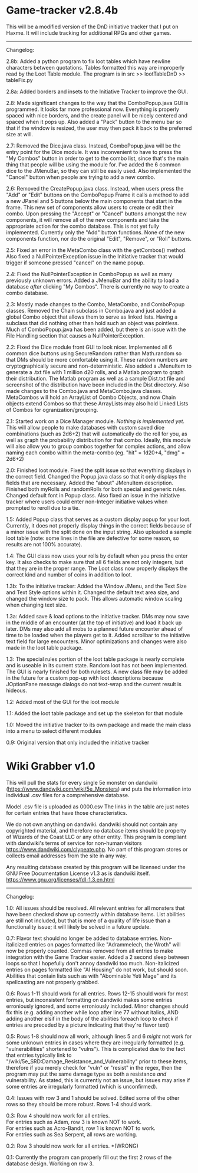 # Game-tracker v2.8.4b
This will be a modified version of the DnD initiative tracker that I put on Haxme. It will include tracking for additional RPGs and other games.

----------------
Changelog:

2.8b: Added a python program to fix loot tables which have newline characters between quotations. Tables formatted this way are improperly read by the Loot Table module. The program is in src >> lootTableDnD >> tableFix.py

2.8a: Added borders and insets to the Initiative Tracker to improve the GUI.

2.8: Made significant changes to the way that the ComboPopup.java GUI is programmed. It looks far more professional now. Everything is properly spaced with nice borders, and the create panel will be nicely centered and spaced when it pops up. Also added a "Pack" button to the menu bar so that if the window is resized, the user may then pack it back to the preferred size at will.

2.7: Removed the Dice.java class. Instead, ComboPopup.java will be the entry point for the Dice module. It was inconvenient to have to press the "My Combos" button in order to get to the combo list, since that's the main thing that people will be using the module for. I've added the 6 common dice to the JMenuBar, so they can still be easily used. Also implemented the "Cancel" button when people are trying to add a new combo.

2.6: Removed the CreatePopup.java class. Instead, when users press the "Add" or "Edit" buttons on the ComboPopup Frame it calls a method to add a new JPanel and 5 buttons below the main components that start in the frame. This new set of components allow users to create or edit their combo. Upon pressing the "Accept" or "Cancel" buttons amongst the new components, it will remove all of the new components and take the appropriate action for the combo database. This is not yet fully implemented. Currently only the "Add" button functions. None of the new components function, nor do the original "Edit", "Remove", or "Roll" buttons.

2.5: Fixed an error in the MetaCombo class with the getCombos() method. Also fixed a NullPointerException issue in the Initiative tracker that would trigger if someone pressed "cancel" on the name popup.

2.4: Fixed the NullPointerException in ComboPopup as well as many previously unknown errors. Added a JMenuBar and the ability to load a database *after* clicking "My Combos". There is currently no way to create a combo database. 

2.3: Mostly made changes to the Combo, MetaCombo, and ComboPopup classes. Removed the Chain subclass in Combo.java and just added a global Combo object that allows them to serve as linked lists. Having a subclass that did nothing other than hold such an object was pointless. Much of ComboPopup.java has been added, but there is an issue with the File Handling section that causes a NullPointerException.

2.2: Fixed the Dice module front GUI to look nicer. Implemented all 6 common dice buttons using SecureRandom rather than Math.random so that DMs should be more comfortable using it. These random numbers are cryptographically secure and non-deterministic. Also added a JMenuItem to generate a .txt file with 1 million d20 rolls, and a Matlab program to graph their distribution. The Matlab program as well as a sample Dist.txt file and screenshot of the distribution have been included in the Dist directory. Also made changes to the Combo.java and MetaCombo.java classes. MetaCombos will hold an ArrayList of Combo Objects, and now Chain objects extend Combos so that these ArrayLists may also hold Linked Lists of Combos for ogranization/grouping.

2.1: Started work on a Dice Manager module. *Nothing is implemented yet*. This will allow people to make databases with custom saved dice combinations (such as 2d6+2) that will automatically do the roll for you, as well as graph the probability distribution for that combo. Ideally, this module will also allow you to group combos together for complex actions, and allow naming each combo within the meta-combo (eg. "hit" = 1d20+4, "dmg" = 2d6+2)

2.0: Finished loot module. Fixed the split issue so that everything displays in the correct field. Changed the Popup.java class so that it only displays the fields that are necessary. Added the "about" JMenuItem description. Finished both myRolls and randomRolls for both special and generic rules. Changed default font in Popup class. Also fixed an issue in the initiative tracker where users could enter non-Integer initiative values when prompted to reroll due to a tie.

1.5: Added Popup class that serves as a custom display popup for your loot. Currently, it does not properly display things in the correct fields because of a minor issue with the split done on the input string. Also uploaded a sample loot table (note: some lines in the file are defective for some reason, so results are not 100% accurate).

1.4: The GUI class now uses your rolls by default when you press the enter key. It also checks to make sure that all 6 fields are not only integers, but that they are in the proper range. The Loot class now properly displays the correct kind and number of coins in addition to loot.

1.3b: To the initiative tracker: Added the Window JMenu, and the Text Size and Text Style options within it. Changed the default text area size, and changed the window size to pack. This allows automatic window scaling when changing text size.

1.3a: Added save & load options to the initiative tracker. DMs may now save in the middle of an encounter (at the top of initiative) and load it back up later. DMs may also add all mobs to a planned future encounter ahead of time to be loaded when the players get to it. Added scrollbar to the initiative text field for large encounters. Minor optimizations and changes were also made in the loot table package.

1.3: The special rules portion of the loot table package is nearly complete and is useable in its current state. Random loot has not been implemented. The GUI is nearly finished for both rulesets. A new class file may be added in the future for a custom pop-up with loot descriptions because JOptionPane message dialogs do not text-wrap and the current result is hideous. 

1.2: Added most of the GUI for the loot module

1.1: Added the loot table package and set up the skeleton for that module

1.0: Moved the initiative tracker to its own package and made the main class into a menu to select different modules

0.9: Original version that only included the initiative tracker

# Wiki Grabber v1.0
This will pull the stats for every single 5e monster on dandwiki (https://www.dandwiki.com/wiki/5e_Monsters) and puts the information into individual .csv files for a comprehensive database.

Model .csv file is uploaded as 0000.csv The links in the table are just notes for certain entries that have those characteristics.

We do not own anything on dandwiki. dandwiki should not contain any copyrighted material, and therefore no database items should be property of Wizards of the Coast LLC or any other entity.
This program is compliant with dandwiki's terms of service for non-human visitors https://www.dandwiki.com/clypeate.php. No part of this program stores or collects email addresses from the site in any way.

Any resulting database created by this program will be licensed under the GNU Free Documentation License v1.3 as is dandwiki itself. https://www.gnu.org/licenses/fdl-1.3.en.html

----------------
Changelog:

1.0: All issues should be resolved. All relevant entries for all monsters that have been checked show up correctly within database items. List abilities are still not included, but that is more of a quality of life issue than a functionality issue; it will likely be solved in a future update.

0.7: Flavor text should no longer be added to database entries. Non-italicized entries on pages formatted like "Adrammelech, the Wroth" will now be properly counted. Commas removed from all entries to make integration with the Game Tracker easier. Added a 2 second sleep between loops so that I hopefully don't annoy dandwiki too much. Non-italicized entries on pages formatted like "AI Housing" do not work, but should soon. Abilities that contain lists such as with "Abominable Yeti Mage" and its spellcasting are not properly grabbed.

0.6: Rows 1-11 should work for all entries. Rows 12-15 should work for most entries, but inconsistent formatting on dandwiki makes some entries erroniously ignored, and some erroniously included. Minor changes should fix this (e.g. adding another while loop after line 77 without italics, AND adding another elsif in the body of the abilities foreach loop to check if entries are preceded by a picture indicating that they're flavor text)

0.5: Rows 1-8 should now all work, although lines 5 and 6 *might* not work for some unknown entries in cases where they are irregularly formatted (e.g. "vulnerabilities" shortened to "vulns"). This is complicated due to the fact that entries typically link to "/wiki/5e_SRD:Damage_Resistance_and_Vulnerability" prior to these items, therefore if you merely check for "vuln" or "resist" in the regex, then the program may put the same damage type as both a resistance *and* vulnerability. As stated, this is currently not an issue, but issues may arise if some entries are irregularly formatted (which is unconfirmed).

0.4: Issues with row 3 and 1 should be solved. Edited some of the other rows so they should be more robust. Rows 1-4 should work.

0.3: Row 4 should now work for all entries.  
For entries such as Adam, row 3 is known NOT to work.  
For entries such as Acro-Bandit, row 1 is known NOT to work.  
For entries such as Sea Serpent, all rows are working.  

0.2: Row 3 should now work for all entries. *(WRONG)

0.1: Currently the program can properly fill out the first 2 rows of the database design. Working on row 3.
